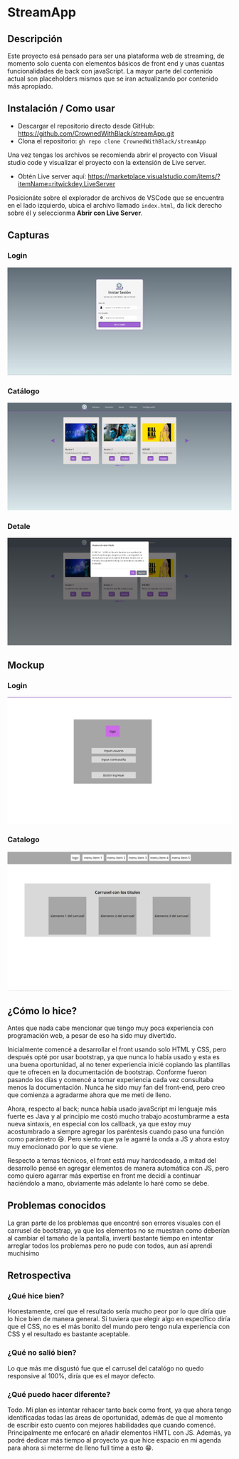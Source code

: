 # StreamApp

## Descripción
Este proyecto esá pensado para ser una plataforma web de streaming, de momento solo cuenta con elementos básicos
de front end y unas cuantas funcionalidades de back con javaScript. La mayor parte del contenido actual son placeholders
mismos que se iran actualizando por contenido más apropiado.

## Instalación / Como usar
- Descargar el repositorio directo desde GitHub: https://github.com/CrownedWithBlack/streamApp.git
- Clona el repositorio: `gh repo clone CrownedWithBlack/streamApp`


Una vez tengas los archivos se recomienda abrir el proyecto con Visual studio code y visualizar el proyecto con la extensión
de Live server.
- Obtén Live server aquí: https://marketplace.visualstudio.com/items/?itemName=ritwickdey.LiveServer

Posicionáte sobre el explorador de archivos de VSCode que se encuentra en el lado izquierdo, ubica el archivo llamado `index.html`, da lick derecho sobre él y seleccionma **Abrir con Live Server**.

## Capturas
### Login
![login](capturas/login.jpg)
### Catálogo
![catalogo](capturas/catalogo.jpg)
### Detale
![detalle](capturas/detalle.jpg)

## Mockup
### Login
![login](capturas/mockup/login.jpg)
### Catalogo
![catalogo](capturas/mockup/catalogo.jpg)

## ¿Cómo lo hice?
Antes que nada cabe mencionar que tengo muy poca experiencia con programación web, a pesar de eso ha sido muy divertido.

Inicialmente comencé a desarrollar el front usando solo HTML y CSS, pero después opté por usar bootstrap, ya que
nunca lo había usado y esta es una buena oportunidad, al no tener experiencia inicié copiando las plantillas que te ofrecen
en la documentación de bootstrap. Conforme fueron pasando los días y comencé a tomar experiencia cada vez consultaba menos la documentación.
Nunca he sido muy fan del front-end, pero creo que comienza a agradarme ahora que me metí de lleno.

Ahora, respecto al back; nunca había usado javaScript mi lenguaje más fuerte es Java y al principio me costó mucho trabajo acostumbrarme
a esta nueva sintaxis, en especial con los callback, ya que estoy muy acostumbrado a siempre agregar los paréntesis cuando paso una función
como parámetro :laughing:. Pero siento que ya le agarré la onda a JS y ahora estoy muy emocionado por lo que se viene.

Respecto a temas técnicos, el front está muy hardcodeado, a mitad del desarrollo pensé en agregar elementos de manera automática con JS, pero
como quiero agarrar más expertise en front me decidí a continuar haciéndolo a mano, obviamente más adelante lo haré como se debe.

## Problemas conocidos
La gran parte de los problemas que encontré son errores visuales con el carrusel de bootstrap, ya que los elementos no se muestran como
deberían al cambiar el tamaño de la pantalla, invertí bastante tiempo en intentar arreglar todos los problemas pero no pude con todos, aun así
aprendí muchisímo

## Retrospectiva
### ¿Qué hice bien?
Honestamente, creí que el resultado sería mucho peor por lo que diría que lo hice bien de manera general. Si tuviera que elegir algo en específico
diría que el CSS, no es el más bonito del mundo pero tengo nula experiencia con CSS y el resultado es bastante aceptable.
### ¿Qué no salió bien?
Lo que más me disgustó fue que el carrusel del catalógo no quedo responsive al 100%, diría que es el mayor defecto.
### ¿Qué puedo hacer diferente?
Todo. Mi plan es intentar rehacer tanto back como front, ya que ahora tengo identificadas todas las áreas de oportunidad, además de que al momento
de escribir esto cuento con mejores habilidades que cuando comencé. Principalmente me enfocaré en añadir elementos HMTL con JS.
Además, ya podré dedicar más tiempo al proyecto ya que hice espacio en mi agenda para ahora si meterme de lleno full time a esto :grin:.